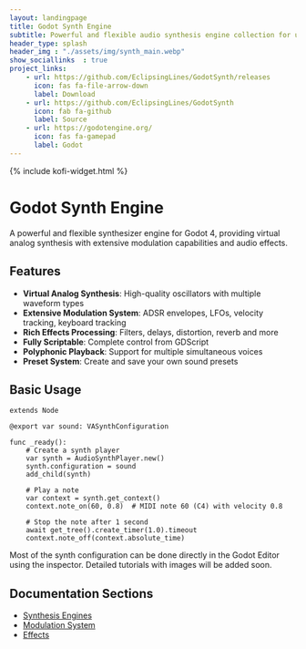 ```yaml
---
layout: landingpage
title: Godot Synth Engine
subtitle: Powerful and flexible audio synthesis engine collection for use with the Godot game engine (4.4+).<br>SFX and procedural music. 
header_type: splash
header_img : "./assets/img/synth_main.webp"
show_sociallinks  : true
project_links:
    - url: https://github.com/EclipsingLines/GodotSynth/releases
      icon: fas fa-file-arrow-down
      label: Download
    - url: https://github.com/EclipsingLines/GodotSynth
      icon: fab fa-github
      label: Source
    - url: https://godotengine.org/
      icon: fas fa-gamepad
      label: Godot
---
```


{% include kofi-widget.html %}

# Godot Synth Engine

A powerful and flexible synthesizer engine for Godot 4, providing virtual analog synthesis with extensive modulation capabilities and audio effects.

## Features

- **Virtual Analog Synthesis**: High-quality oscillators with multiple waveform types
- **Extensive Modulation System**: ADSR envelopes, LFOs, velocity tracking, keyboard tracking
- **Rich Effects Processing**: Filters, delays, distortion, reverb and more
- **Fully Scriptable**: Complete control from GDScript
- **Polyphonic Playback**: Support for multiple simultaneous voices
- **Preset System**: Create and save your own sound presets

## Basic Usage

```gdscript
extends Node

@export var sound: VASynthConfiguration

func _ready():
    # Create a synth player
    var synth = AudioSynthPlayer.new()
    synth.configuration = sound
    add_child(synth)
    
    # Play a note
    var context = synth.get_context()
    context.note_on(60, 0.8)  # MIDI note 60 (C4) with velocity 0.8
    
    # Stop the note after 1 second
    await get_tree().create_timer(1.0).timeout
    context.note_off(context.absolute_time)
```

Most of the synth configuration can be done directly in the Godot Editor using the inspector. Detailed tutorials with images will be added soon.

## Documentation Sections

- [Synthesis Engines](engines.html)
- [Modulation System](modulation.html)
- [Effects](effects.html)
